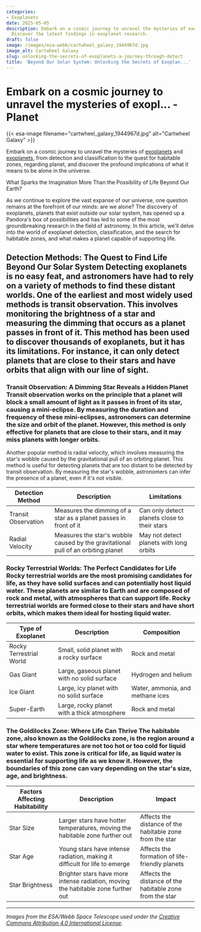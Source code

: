 ```yaml
---
categories:
- Exoplanets
date: 2025-05-05
description: Embark on a cosmic journey to unravel the mysteries of exoplanets,...
  Discover the latest findings in exoplanet research.
draft: false
image: /images/esa-webb/cartwheel_galaxy_1944967d.jpg
image_alt: Cartwheel Galaxy
slug: unlocking-the-secrets-of-exoplanets-a-journey-through-detect
title: 'Beyond Our Solar System: Unlocking the Secrets of Exoplan...'
---
```


# Embark on a cosmic journey to unravel the mysteries of exopl... - Planet
{{< esa-image filename="cartwheel_galaxy_1944967d.jpg" alt="Cartwheel Galaxy" >}}



Embark on a cosmic journey to unravel the mysteries of [exoplanets](/blog/unveiling-the-secrets-of-exoplanets-in-the-habitable-zone) and [exoplanets](/blog/the-cosmic-dance-of-exoplanets-and-[habitable](/blog/deciphering-the-mysteries-of-exoplanets-in-habitable-zones)-zones/), from detection and classification to the quest for habitable zones, regarding planet, and discover the profound implications of what it means to be alone in the universe.

What Sparks the Imagination More Than the Possibility of Life Beyond Our Earth?

 As we continue to explore the vast expanse of our universe, one question remains at the forefront of our minds: are we alone? The discovery of exoplanets, planets that exist outside our solar system, has opened up a Pandora's box of possibilities and has led to some of the most groundbreaking research in the field of astronomy. In this article, we'll delve into the world of exoplanet detection, classification, and the search for habitable zones, and what makes a planet capable of supporting life.

 ## Detection Methods: The Quest to Find Life Beyond Our Solar System Detecting exoplanets is no easy feat, and astronomers have had to rely on a variety of methods to find these distant worlds. One of the earliest and most widely used methods is transit observation. This involves monitoring the brightness of a star and measuring the dimming that occurs as a planet passes in front of it. This method has been used to discover thousands of exoplanets, but it has its limitations. For instance, it can only detect planets that are close to their stars and have orbits that align with our line of sight.

 ### Transit Observation: A Dimming Star Reveals a Hidden Planet Transit observation works on the principle that a planet will block a small amount of light as it passes in front of its star, causing a mini-eclipse. By measuring the duration and frequency of these mini-eclipses, astronomers can determine the size and orbit of the planet. However, this method is only effective for planets that are close to their stars, and it may miss planets with longer orbits.

 Another popular method is radial velocity, which involves measuring the star's wobble caused by the gravitational pull of an orbiting planet. This method is useful for detecting planets that are too distant to be detected by transit observation. By measuring the star's wobble, astronomers can infer the presence of a planet, even if it's not visible.

 | **Detection Method** | **Description** | **Limitations** |
| --- | --- | --- |
| Transit Observation | Measures the dimming of a star as a planet passes in front of it | Can only detect planets close to their stars |
| Radial Velocity | Measures the star's wobble caused by the gravitational pull of an orbiting planet | May not detect planets with long orbits | ## Planetary Classification: Understanding the Diverse World of Exoplanets Once an exoplanet is detected, the next step is to classify it based on its size, composition, and atmosphere. This classification is crucial in determining the planet's potential to support life. There are several types of exoplanets, including gas giants, ice giants, super-Earths, and rocky terrestrial worlds.

 ### Rocky Terrestrial Worlds: The Perfect Candidates for Life Rocky terrestrial worlds are the most promising candidates for life, as they have solid surfaces and can potentially host liquid water. These planets are similar to Earth and are composed of rock and metal, with atmospheres that can support life. Rocky terrestrial worlds are formed close to their stars and have short orbits, which makes them ideal for hosting liquid water.

 | **Type of Exoplanet** | **Description** | **Composition** |
| --- | --- | --- |
| Rocky Terrestrial World | Small, solid planet with a rocky surface | Rock and metal |
| Gas Giant | Large, gaseous planet with no solid surface | Hydrogen and helium |
| Ice Giant | Large, icy planet with no solid surface | Water, ammonia, and methane ices |
| Super-Earth | Large, rocky planet with a thick atmosphere | Rock and metal | ## Habitability: The Search for Life-Friendly Planets The ultimate goal of exoplanet research is to find a planet that can support life. To achieve this, astronomers need to identify planets that are located within the habitable zone of their star, where conditions are just right for liquid water to exist.

 ### The Goldilocks Zone: Where Life Can Thrive The habitable zone, also known as the Goldilocks zone, is the region around a star where temperatures are not too hot or too cold for liquid water to exist. This zone is critical for life, as liquid water is essential for supporting life as we know it. However, the boundaries of this zone can vary depending on the star's size, age, and brightness.

 | **Factors Affecting Habitability** | **Description** | **Impact** |
| --- | --- | --- |
| Star Size | Larger stars have hotter temperatures, moving the habitable zone further out | Affects the distance of the habitable zone from the star |
| Star Age | Young stars have intense radiation, making it difficult for life to emerge | Affects the formation of life-friendly planets |
| Star Brightness | Brighter stars have more intense radiation, moving the habitable zone further out | Affects the distance of the habitable zone from the star | As we continue to explore the vast expanse of our universe, we may one day find the answer to the question: are we alone? The discovery of exoplanets and the search for habitable zones have opened up new avenues of research, and we may soon find ourselves standing on the threshold of a major breakthrough in our understanding of the universe and the possibility of life beyond our Earth.

---

*Images from the ESA/Webb Space Telescope used under the [Creative Commons Attribution 4.0 International License](https://creativecommons.org/licenses/by/4.0).*